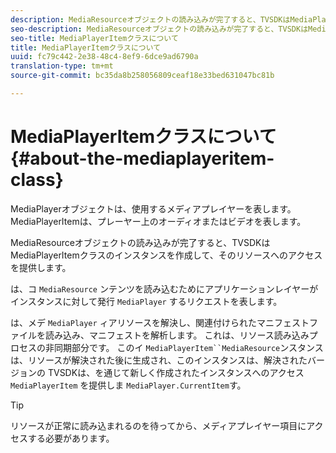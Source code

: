 ```yaml
---
description: MediaResourceオブジェクトの読み込みが完了すると、TVSDKはMediaPlayerItemクラスのインスタンスを作成して、そのリソースへのアクセスを提供します。
seo-description: MediaResourceオブジェクトの読み込みが完了すると、TVSDKはMediaPlayerItemクラスのインスタンスを作成して、そのリソースへのアクセスを提供します。
seo-title: MediaPlayerItemクラスについて
title: MediaPlayerItemクラスについて
uuid: fc79c442-2e38-48c4-8ef9-6dce9ad6790a
translation-type: tm+mt
source-git-commit: bc35da8b258056809ceaf18e33bed631047bc81b

---
```



# MediaPlayerItemクラスについて {#about-the-mediaplayeritem-class}

MediaPlayerオブジェクトは、使用するメディアプレイヤーを表します。 MediaPlayerItemは、プレーヤー上のオーディオまたはビデオを表します。

MediaResourceオブジェクトの読み込みが完了すると、TVSDKはMediaPlayerItemクラスのインスタンスを作成して、そのリソースへのアクセスを提供します。

は、コ `MediaResource` ンテンツを読み込むためにアプリケーションレイヤーがインスタンスに対して発行 `MediaPlayer` するリクエストを表します。

は、メデ `MediaPlayer` ィアリソースを解決し、関連付けられたマニフェストファイルを読み込み、マニフェストを解析します。 これは、リソース読み込みプロセスの非同期部分です。 このイ `MediaPlayerItem``MediaResource`ンスタンスは、リソースが解決された後に生成され、このインスタンスは、解決されたバージョンの TVSDKは、を通じて新しく作成されたインスタンスへのアクセス `MediaPlayerItem` を提供しま `MediaPlayer.CurrentItem`す。

>[!TIP]
>
>リソースが正常に読み込まれるのを待ってから、メディアプレイヤー項目にアクセスする必要があります。